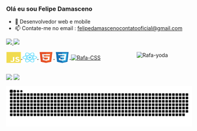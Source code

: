 ### Olá eu sou Felipe Damasceno 
- 🔭 Desenvolvedor web e mobile
- 📫 Contate-me no email : felipedamascenocontatooficial@gmail.com

 <div>
  <a href="http://felipedamasceno.lovestoblog.com/?i=1">
  <img height="160em" src="https://github-readme-stats.vercel.app/api?username=FelipeDamascen0&show_icons=true&theme=dark&include_all_commits=true&count_private=true"/>
  <img height="160em" src="https://github-readme-stats.vercel.app/api/top-langs/?username=FelipeDamascen0&layout=compact&langs_count=7&theme=dark"/>
</div>
<div style="display: inline_block"><br>
  <img align="center" alt="Rafa-Js" height="30" width="40" src="https://raw.githubusercontent.com/devicons/devicon/master/icons/javascript/javascript-plain.svg">
  <img align="center" alt="Rafa-React" height="30" width="40" src="https://raw.githubusercontent.com/devicons/devicon/master/icons/react/react-original.svg">
  <img align="center" alt="Rafa-HTML" height="30" width="40" src="https://raw.githubusercontent.com/devicons/devicon/master/icons/html5/html5-original.svg">
  <img align="center" alt="Rafa-CSS" height="30" width="40" src="https://raw.githubusercontent.com/devicons/devicon/master/icons/css3/css3-original.svg">
  <img align="center" alt="Rafa-CSS" height="30" width="40" src="https://cdn.jsdelivr.net/gh/devicons/devicon/icons/git/git-original.svg" />
  <img align="right" alt="Rafa-yoda" width="150px"src="https://media.giphy.com/media/6sUCb6laWgfxnrrG4N/giphy.gif">

</div>
  
  ##
 
<div> 
  <a href = "mailto:felipedamascenocontatooficial@gmail.com"><img src="https://img.shields.io/badge/-Gmail-%23333?style=for-the-badge&logo=gmail&logoColor=white" target="_blank"></a>
  <a href="https://www.linkedin.com/in/felipe-damasceno-b8586a1b9" target="_blank"><img src="https://img.shields.io/badge/-LinkedIn-%230077B5?style=for-the-badge&logo=linkedin&logoColor=white" target="_blank"></a> 
 
  ![Snake animation](https://github.com/FelipeDamascen0/FelipeDamascen0/blob/output/github-contribution-grid-snake.svg)
 
</div>

